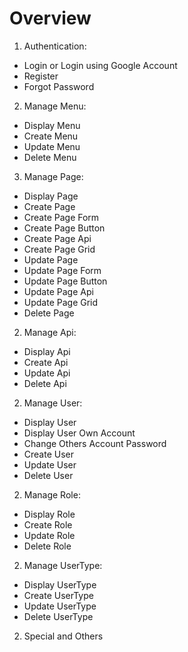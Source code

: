 # Overview

1. Authentication:

* Login or Login using Google Account
* Register
* Forgot Password

2. Manage Menu:

* Display Menu
* Create Menu
* Update Menu
* Delete Menu

3. Manage Page:

* Display Page
* Create Page
* Create Page Form
* Create Page Button
* Create Page Api
* Create Page Grid
* Update Page
* Update Page Form
* Update Page Button
* Update Page Api
* Update Page Grid
* Delete Page

2. Manage Api:

* Display Api
* Create Api
* Update Api
* Delete Api

2. Manage User:

* Display User
* Display User Own Account
* Change Others Account Password
* Create User
* Update User
* Delete User

2. Manage Role:

* Display Role
* Create Role
* Update Role
* Delete Role

2. Manage UserType:

* Display UserType
* Create UserType
* Update UserType
* Delete UserType

2. Special and Others
